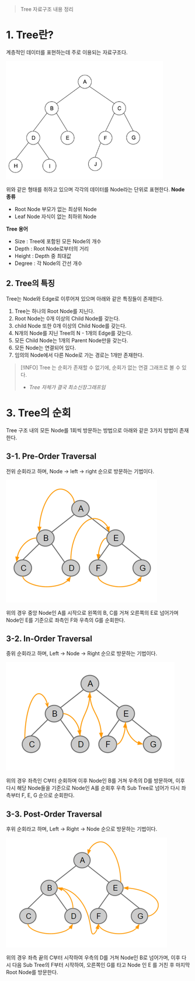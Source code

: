 > Tree 자료구조 내용 정리
# 1. Tree란?
계층적인 데이터를 표현하는데 주로 이용되는 자료구조다.

![](images/Pasted%20image%2020231218193252.png)

위와 같은 형태를 취하고 있으며 각각의 데이터를 Node라는 단위로 표현한다.
**Node 종류**
- Root Node
	부모가 없는 최상위 Node
- Leaf Node
	자식이 없는 최하위 Node

**Tree 용어**
- Size : Tree에 포함된 모든 Node의 개수
- Depth : Root Node로부터의 거리
- Height : Depth 중 최대값
- Degree : 각 Node의 간선 개수
## 2. Tree의 특징
Tree는 Node와 Edge로 이루어져 있으며 아래와 같은 특징들이 존재한다.
1. Tree는 하나의 Root Node를 지닌다.
2. Root Node는 0개 이상의 Child Node를 갖는다.
3. child Node 또한 0개 이상의 Child Node를 갖는다.
4. N개의 Node를 지닌 Tree의 N - 1개의 Edge를 갖는다.
5. 모든 Child Node는 1개의 Parent Node만을 갖는다.
6. 모든 Node는 연결되어 있다.
7. 임의의 Node에서 다른 Node로 가는 경로는 1개만 존재한다.
>[!INFO]
>Tree 는 순회가 존재할 수 없기에, 순회가 없는 연결 그래프로 볼 수 있다.
> - *Tree 자체가 결국 최소신장그래프임*
# 3. Tree의 순회
Tree 구조 내의 모든 Node를 1회씩 방문하는 방법으로 아래와 같은 3가지 방법이 존재한다.
## 3-1. Pre-Order Traversal
전위 순회라고 하며, Node -> left -> right 순으로 방문하는 기법이다.

![](images/Pasted%20image%2020231218194827.png)

위의 경우 중앙 Node인 A를 시작으로 왼쪽의 B, C를 거쳐 오른쪽의 E로 넘어가며 Node인 E를 기준으로 좌측인 F와 우측의 G를 순회한다.
## 3-2. In-Order Traversal
중위 순회라고 하며, Left -> Node -> Right 순으로 방문하는 기법이다.

![](images/Pasted%20image%2020231218195548.png)

위의 경우 좌측인 C부터 순회하며 이후 Node인 B를 거쳐 우측의 D를 방문하며, 이후 다시 해당 Node들을 기준으로 Node인 A를 순회후 우측 Sub Tree로 넘어가 다시 좌측부터 F, E, G 순으로 순회한다.
## 3-3. Post-Order Traversal
후위 순회라고 하며, Left -> Right -> Node 순으로 방문하는 기법이다.

![](images/Pasted%20image%2020231218195157.png)

위의 경우 좌측 끝의 C부터 시작하여 우측의 D를 거쳐 Node인 B로 넘어가며, 이후 다시 다음 Sub Tree의 F부터 시작하여, 오른쪽인 G를 타고 Node 인 E 를 거친 후 마지막 Root Node를 방문한다.